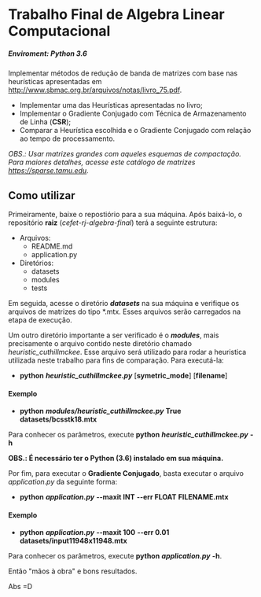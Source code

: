 # Trabalho Final de Algebra Linear Computacional
##### Enviroment: Python 3.6

Implementar métodos de redução de banda de matrizes com base nas heurísticas apresentadas em
http://www.sbmac.org.br/arquivos/notas/livro_75.pdf.

* Implementar uma das Heurísticas apresentadas no livro;
* Implementar o Gradiente Conjugado com Técnica de Armazenamento de Linha (**CSR**);
* Comparar a Heurística escolhida e o Gradiente Conjugado com relação ao tempo de processamento.

_OBS.: Usar matrizes grandes com aqueles esquemas de compactação. Para maiores detalhes, acesse este catálogo de matrizes https://sparse.tamu.edu._


## Como utilizar

Primeiramente, baixe o repostiório para a sua máquina.
Após baixá-lo, o repositório **raiz** (_cefet-rj-algebra-final_) terá a seguinte estrutura:

* Arquivos:
    * README.md
    * application.py
* Diretórios: 
    * datasets
    * modules
    * tests

Em seguida, acesse o diretório **_datasets_** na sua máquina e verifique os arquivos de matrizes do tipo *.mtx. Esses arquivos serão carregados na etapa de execução.

Um outro diretório importante a ser verificado é o **_modules_**, mais precisamente o arquivo contido neste diretório chamado _heuristic_cuthillmckee_. Esse arquivo será utilizado para rodar a heuristica utilizada neste trabalho para fins de comparação. Para executá-la:

* **python** _**heuristic_cuthillmckee.py**_ [**symetric_mode**] [**filename**]

#### Exemplo
* **python** _**modules/heuristic_cuthillmckee.py**_ **True**    **datasets/bcsstk18.mtx**

Para conhecer os parâmetros, execute **python** _**heuristic_cuthillmckee.py**_ **-h**

**OBS.: É necessário ter o Python (3.6) instalado em sua máquina.**

Por fim, para executar o **Gradiente Conjugado**, basta executar o arquivo _application.py_ da seguinte forma:

* **python** _**application.py**_ **--maxit INT** **--err FLOAT** **FILENAME.mtx**

#### Exemplo
* **python** _**application.py**_ **--maxit 100** **--err 0.01** **datasets/input11948x11948.mtx**

Para conhecer os parâmetros, execute **python** _**application.py**_ **-h**.

Então "mãos à obra" e bons resultados.

Abs =D